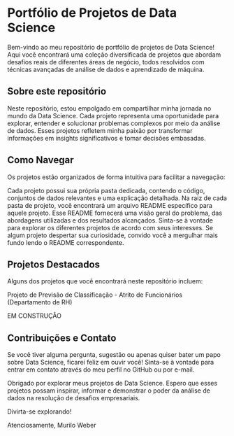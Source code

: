 # Portfólio de Projetos de Data Science
Bem-vindo ao meu repositório de portfólio de projetos de Data Science! Aqui você encontrará uma coleção diversificada de projetos que abordam desafios reais de diferentes áreas de negócio, todos resolvidos com técnicas avançadas de análise de dados e aprendizado de máquina.

## Sobre este repositório
Neste repositório, estou empolgado em compartilhar minha jornada no mundo da Data Science. Cada projeto representa uma oportunidade para explorar, entender e solucionar problemas complexos por meio da análise de dados. Esses projetos refletem minha paixão por transformar informações em insights significativos e tomar decisões embasadas.

## Como Navegar
Os projetos estão organizados de forma intuitiva para facilitar a navegação:

Cada projeto possui sua própria pasta dedicada, contendo o código, conjuntos de dados relevantes e uma explicação detalhada.
Na raiz de cada pasta de projeto, você encontrará um arquivo README específico para aquele projeto. Esse README fornecerá uma visão geral do problema, das abordagens utilizadas e dos resultados alcançados.
Sinta-se à vontade para explorar os diferentes projetos de acordo com seus interesses. Se algum projeto despertar sua curiosidade, convido você a mergulhar mais fundo lendo o README correspondente.

## Projetos Destacados
Alguns dos projetos que você encontrará neste repositório incluem:

Projeto de Previsão de Classificação - Atrito de Funcionários (Departamento de RH)

EM CONSTRUÇÃO


## Contribuições e Contato
Se você tiver alguma pergunta, sugestão ou apenas quiser bater um papo sobre Data Science, ficarei feliz em ouvir você! Sinta-se à vontade para entrar em contato através do meu perfil no GitHub ou por e-mail.

Obrigado por explorar meus projetos de Data Science. Espero que esses projetos possam inspirar, informar e demonstrar o poder da análise de dados na resolução de desafios empresariais.

Divirta-se explorando!

Atenciosamente,
Murilo Weber
